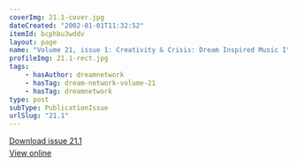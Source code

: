 ```yaml
---
coverImg: 21.1-cover.jpg
dateCreated: "2002-01-01T11:32:52"
itemId: bcphbu3wddv
layout: page
name: "Volume 21, issue 1: Creativity & Crisis: Dream Inspired Music I"
profileImg: 21.1-rect.jpg
tags:
    - hasAuthor: dreamnetwork
    - hasTag: dream-network-volume-21
    - hasTag: dreamnetwork
type: post
subType: PublicationIssue
urlSlug: "21.1"
---
```


<p style="margin-block-end: 5px; margin-block-start: 5px;"><a href="../files/pdfs/Volume_21/21.1_music_crisis_I.pdf" download="">Download issue 21.1</a></p><p style="margin-block-end: 5px; margin-block-start: 5px;"><a href="../files/pdfs/Volume_21/21.1_music_crisis_I.pdf">View online</a></p>
